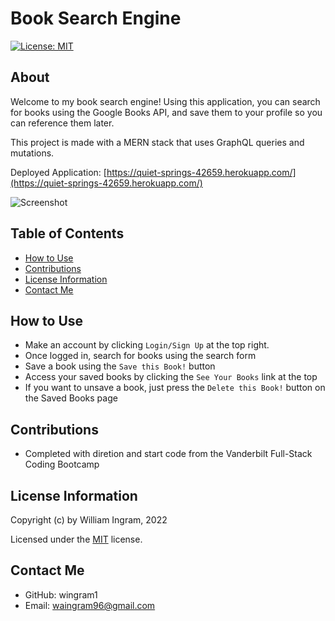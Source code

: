# Book Search Engine

[![License: MIT](https://img.shields.io/badge/License-MIT-yellow.svg)](https://opensource.org/licenses/MIT)

## About

Welcome to my book search engine! Using this application, you can search for books using the Google Books API, and save them to your profile so you can reference them later.

This project is made with a MERN stack that uses GraphQL queries and mutations.

Deployed Application: [https://quiet-springs-42659.herokuapp.com/](https://quiet-springs-42659.herokuapp.com/)

![Screenshot](../book-search-engine/assets/screenshot.png)

## Table of Contents

- [How to Use](#how-to-use)
- [Contributions](#contributions)
- [License Information](#license-information)
- [Contact Me](#contact-me)

## How to Use

- Make an account by clicking `Login/Sign Up` at the top right.
- Once logged in, search for books using the search form
- Save a book using the `Save this Book!` button
- Access your saved books by clicking the `See Your Books` link at the top
- If you want to unsave a book, just press the `Delete this Book!` button on the Saved Books page

## Contributions

- Completed with diretion and start code from the Vanderbilt Full-Stack Coding Bootcamp

## License Information

Copyright (c) by William Ingram, 2022

Licensed under the [MIT](https://opensource.org/licenses/MIT) license.

## Contact Me

- GitHub: wingram1
- Email: waingram96@gmail.com
